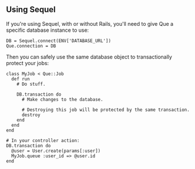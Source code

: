 ## Using Sequel

If you're using Sequel, with or without Rails, you'll need to give Que a specific database instance to use:

    DB = Sequel.connect(ENV['DATABASE_URL'])
    Que.connection = DB

Then you can safely use the same database object to transactionally protect your jobs:

    class MyJob < Que::Job
      def run
        # Do stuff.

        DB.transaction do
          # Make changes to the database.

          # Destroying this job will be protected by the same transaction.
          destroy
        end
      end
    end

    # In your controller action:
    DB.transaction do
      @user = User.create(params[:user])
      MyJob.queue :user_id => @user.id
    end
